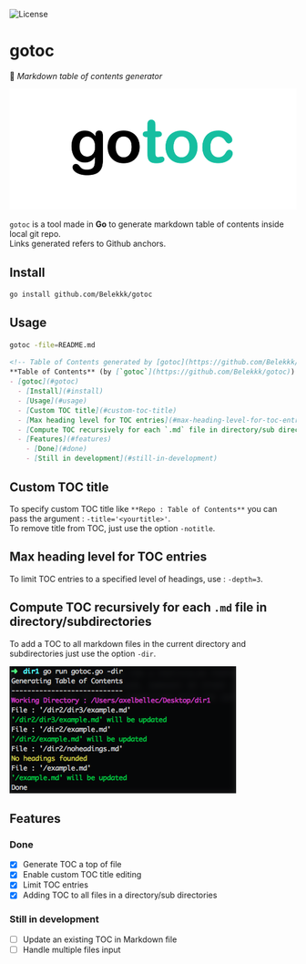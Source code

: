 
![License](http://img.shields.io/:license-mit-blue.svg)

# gotoc
:page_facing_up: _Markdown table of contents generator_

![logo_godoc](img/gotoc.png)

`gotoc` is a tool made in **Go** to generate markdown table of contents inside local git repo.  
Links generated refers to Github anchors.

## Install

```sh
go install github.com/Belekkk/gotoc
```


## Usage

```sh
gotoc -file=README.md
```

```md
<!-- Table of Contents generated by [gotoc](https://github.com/Belekkk/gotoc) -->
**Table of Contents** (by [`gotoc`](https://github.com/Belekkk/gotoc))
- [gotoc](#gotoc)
  - [Install](#install)
  - [Usage](#usage)
  - [Custom TOC title](#custom-toc-title)
  - [Max heading level for TOC entries](#max-heading-level-for-toc-entries)
  - [Compute TOC recursively for each `.md` file in directory/sub directories](#compute-toc-recursively-for-each-md-file-in-directory-sub-directories)
  - [Features](#features)
    - [Done](#done)
    - [Still in development](#still-in-development)
```

## Custom TOC title

To specify custom TOC title like `**Repo : Table of Contents**` you can pass the argument : `-title='<yourtitle>'`.  
To remove title from TOC, just use the option `-notitle`.

## Max heading level for TOC entries

To limit TOC entries to a specified level of headings, use : `-depth=3`.

## Compute TOC recursively for each `.md` file in directory/subdirectories

To add a TOC to all markdown files in the current directory and subdirectories just use the option `-dir`.  

![logo_godoc](img/toc_all_dir.png)

## Features

### Done

- [X] Generate TOC a top of file
- [X] Enable custom TOC title editing
- [X] Limit TOC entries
- [X] Adding TOC to all files in a directory/sub directories

### Still in development

- [ ] Update an existing TOC in Markdown file
- [ ] Handle multiple files input
